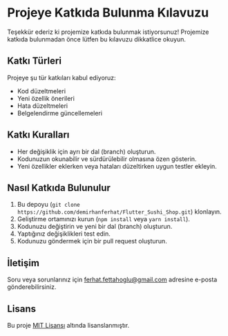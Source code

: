 # Projeye Katkıda Bulunma Kılavuzu

Teşekkür ederiz ki projemize katkıda bulunmak istiyorsunuz! Projemize katkıda bulunmadan önce lütfen bu kılavuzu dikkatlice okuyun.

## Katkı Türleri

Projeye şu tür katkıları kabul ediyoruz:

- Kod düzeltmeleri
- Yeni özellik önerileri
- Hata düzeltmeleri
- Belgelendirme güncellemeleri

## Katkı Kuralları

- Her değişiklik için ayrı bir dal (branch) oluşturun.
- Kodunuzun okunabilir ve sürdürülebilir olmasına özen gösterin.
- Yeni özellikler eklerken veya hataları düzeltirken uygun testler ekleyin.

## Nasıl Katkıda Bulunulur

1. Bu depoyu (`git clone https://github.com/demirhanferhat/Flutter_Sushi_Shop.git`) klonlayın.
2. Geliştirme ortamınızı kurun (`npm install` veya `yarn install`).
3. Kodunuzu değiştirin ve yeni bir dal (branch) oluşturun.
4. Yaptığınız değişiklikleri test edin.
5. Kodunuzu göndermek için bir pull request oluşturun.

## İletişim

Soru veya sorunlarınız için [ferhat.fettahoglu@gmail.com](mailto:ferhat.fettahoglu@gmail.com) adresine e-posta gönderebilirsiniz.

## Lisans

Bu proje [MIT Lisansı](LICENSE) altında lisanslanmıştır.
